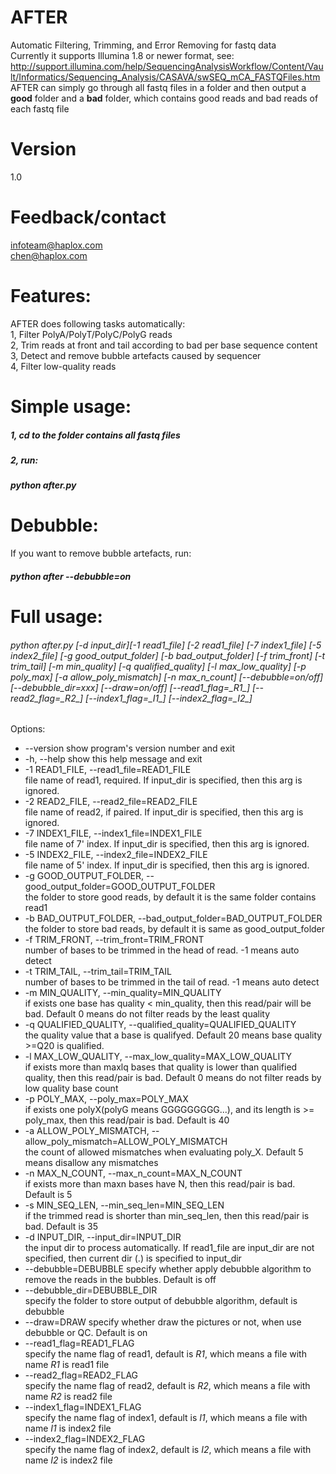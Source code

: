 # AFTER
Automatic Filtering, Trimming, and Error Removing for fastq data  
Currently it supports Illumina 1.8 or newer format, see:  
http://support.illumina.com/help/SequencingAnalysisWorkflow/Content/Vault/Informatics/Sequencing_Analysis/CASAVA/swSEQ_mCA_FASTQFiles.htm  
AFTER can simply go through all fastq files in a folder and then output a <b>good</b> folder and a <b>bad</b> folder, which contains good reads and bad reads of each fastq file  

# Version
1.0

# Feedback/contact
infoteam@haplox.com  
chen@haplox.com

# Features:
AFTER does following tasks automatically:  
1, Filter PolyA/PolyT/PolyC/PolyG reads  
2, Trim reads at front and tail according to bad per base sequence content  
3, Detect and remove bubble artefacts caused by sequencer  
4, Filter low-quality reads  

# Simple usage:
##### 1, cd to the folder contains all fastq files  
##### 2, run:  
##### python after.py  

# Debubble:
If you want to remove bubble artefacts, run:  
##### python after --debubble=on  

# Full usage:
###### python after.py [-d input_dir][-1 read1_file] [-2 read1_file] [-7 index1_file] [-5 index2_file] [-g good_output_folder] [-b bad_output_folder] [-f trim_front] [-t trim_tail] [-m min_quality] [-q qualified_quality] [-l max_low_quality] [-p poly_max] [-a allow_poly_mismatch] [-n max_n_count] [--debubble=on/off] [--debubble_dir=xxx] [--draw=on/off] [--read1_flag=\_R1\_] [--read2_flag=\_R2\_] [--index1_flag=\_I1\_] [--index2_flag=\_I2\_] 

Options:  
  * --version             show program's version number and exit  
  * -h, --help            show this help message and exit  
  * -1 READ1_FILE, --read1_file=READ1_FILE  
                        file name of read1, required. If input_dir is
                        specified, then this arg is ignored.  
  * -2 READ2_FILE, --read2_file=READ2_FILE  
                        file name of read2, if paired. If input_dir is
                        specified, then this arg is ignored.  
  * -7 INDEX1_FILE, --index1_file=INDEX1_FILE  
                        file name of 7' index. If input_dir is specified, then
                        this arg is ignored.  
  * -5 INDEX2_FILE, --index2_file=INDEX2_FILE  
                        file name of 5' index. If input_dir is specified, then
                        this arg is ignored.  
  * -g GOOD_OUTPUT_FOLDER, --good_output_folder=GOOD_OUTPUT_FOLDER  
                        the folder to store good reads, by default it is the
                        same folder contains read1  
  * -b BAD_OUTPUT_FOLDER, --bad_output_folder=BAD_OUTPUT_FOLDER  
                        the folder to store bad reads, by default it is same
                        as good_output_folder  
  * -f TRIM_FRONT, --trim_front=TRIM_FRONT  
                        number of bases to be trimmed in the head of read. -1
                        means auto detect  
  * -t TRIM_TAIL, --trim_tail=TRIM_TAIL  
                        number of bases to be trimmed in the tail of read. -1
                        means auto detect  
  * -m MIN_QUALITY, --min_quality=MIN_QUALITY  
                        if exists one base has quality < min_quality, then
                        this read/pair will be bad. Default 0 means do not
                        filter reads by the least quality  
  * -q QUALIFIED_QUALITY, --qualified_quality=QUALIFIED_QUALITY  
                        the quality value that a base is qualifyed. Default 20
                        means base quality >=Q20 is qualified.  
  * -l MAX_LOW_QUALITY, --max_low_quality=MAX_LOW_QUALITY  
                        if exists more than maxlq bases that quality is lower
                        than qualified quality, then this read/pair is bad.
                        Default 0 means do not filter reads by low quality
                        base count  
  * -p POLY_MAX, --poly_max=POLY_MAX  
                        if exists one polyX(polyG means GGGGGGGGG...), and its
                        length is >= poly_max, then this read/pair is bad.
                        Default is 40  
  * -a ALLOW_POLY_MISMATCH, --allow_poly_mismatch=ALLOW_POLY_MISMATCH  
                        the count of allowed mismatches when evaluating
                        poly_X. Default 5 means disallow any mismatches  
  * -n MAX_N_COUNT, --max_n_count=MAX_N_COUNT  
                        if exists more than maxn bases have N, then this
                        read/pair is bad. Default is 5  
  * -s MIN_SEQ_LEN, --min_seq_len=MIN_SEQ_LEN  
                        if the trimmed read is shorter than min_seq_len, then
                        this read/pair is bad. Default is 35  
  * -d INPUT_DIR, --input_dir=INPUT_DIR  
                        the input dir to process automatically. If read1_file
                        are input_dir are not specified, then current dir (.)
                        is specified to input_dir  
  * --debubble=DEBUBBLE   specify whether apply debubble algorithm to remove the
                        reads in the bubbles. Default is off  
  * --debubble_dir=DEBUBBLE_DIR  
                        specify the folder to store output of debubble
                        algorithm, default is debubble  
  * --draw=DRAW           specify whether draw the pictures or not, when use
                        debubble or QC. Default is on  
  * --read1_flag=READ1_FLAG  
                        specify the name flag of read1, default is _R1_, which
                        means a file with name *_R1_* is read1 file  
  * --read2_flag=READ2_FLAG  
                        specify the name flag of read2, default is _R2_, which
                        means a file with name *_R2_* is read2 file  
  * --index1_flag=INDEX1_FLAG  
                        specify the name flag of index1, default is _I1_,
                        which means a file with name *_I1_* is index2 file  
  * --index2_flag=INDEX2_FLAG  
                        specify the name flag of index2, default is _I2_,
                        which means a file with name *_I2_* is index2 file  
